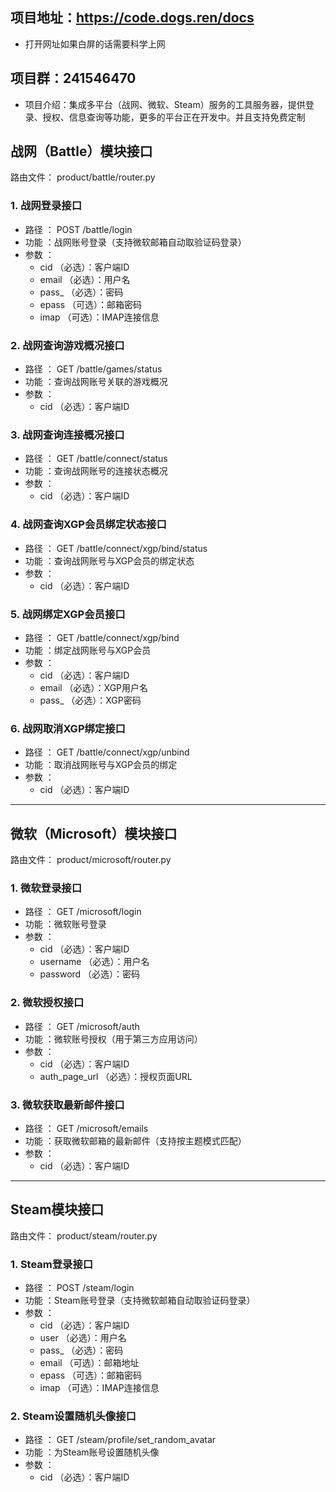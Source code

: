 
## 项目地址：https://code.dogs.ren/docs
- 打开网址如果白屏的话需要科学上网
## 项目群：241546470
- 项目介绍：集成多平台（战网、微软、Steam）服务的工具服务器，提供登录、授权、信息查询等功能，更多的平台正在开发中。并且支持免费定制

## 战网（Battle）模块接口
路由文件： product/battle/router.py

### 1. 战网登录接口
- 路径 ： POST /battle/login
- 功能 ：战网账号登录（支持微软邮箱自动取验证码登录）
- 参数 ：
  - cid （必选）：客户端ID
  - email （必选）：用户名
  - pass_ （必选）：密码
  - epass （可选）：邮箱密码
  - imap （可选）：IMAP连接信息
### 2. 战网查询游戏概况接口
- 路径 ： GET /battle/games/status
- 功能 ：查询战网账号关联的游戏概况
- 参数 ：
  - cid （必选）：客户端ID
### 3. 战网查询连接概况接口
- 路径 ： GET /battle/connect/status
- 功能 ：查询战网账号的连接状态概况
- 参数 ：
  - cid （必选）：客户端ID
### 4. 战网查询XGP会员绑定状态接口
- 路径 ： GET /battle/connect/xgp/bind/status
- 功能 ：查询战网账号与XGP会员的绑定状态
- 参数 ：
  - cid （必选）：客户端ID
### 5. 战网绑定XGP会员接口
- 路径 ： GET /battle/connect/xgp/bind
- 功能 ：绑定战网账号与XGP会员
- 参数 ：
  - cid （必选）：客户端ID
  - email （必选）：XGP用户名
  - pass_ （必选）：XGP密码
### 6. 战网取消XGP绑定接口
- 路径 ： GET /battle/connect/xgp/unbind
- 功能 ：取消战网账号与XGP会员的绑定
- 参数 ：
  - cid （必选）：客户端ID

----------------------------------------------

## 微软（Microsoft）模块接口
路由文件： product/microsoft/router.py

### 1. 微软登录接口
- 路径 ： GET /microsoft/login
- 功能 ：微软账号登录
- 参数 ：
  - cid （必选）：客户端ID
  - username （必选）：用户名
  - password （必选）：密码
### 2. 微软授权接口
- 路径 ： GET /microsoft/auth
- 功能 ：微软账号授权（用于第三方应用访问）
- 参数 ：
  - cid （必选）：客户端ID
  - auth_page_url （必选）：授权页面URL
### 3. 微软获取最新邮件接口
- 路径 ： GET /microsoft/emails
- 功能 ：获取微软邮箱的最新邮件（支持按主题模式匹配）
- 参数 ：
  - cid （必选）：客户端ID

----------------------------------------------

## Steam模块接口
路由文件： product/steam/router.py

### 1. Steam登录接口
- 路径 ： POST /steam/login
- 功能 ：Steam账号登录（支持微软邮箱自动取验证码登录）
- 参数 ：
  - cid （必选）：客户端ID
  - user （必选）：用户名
  - pass_ （必选）：密码
  - email （可选）：邮箱地址
  - epass （可选）：邮箱密码
  - imap （可选）：IMAP连接信息
### 2. Steam设置随机头像接口
- 路径 ： GET /steam/profile/set_random_avatar
- 功能 ：为Steam账号设置随机头像
- 参数 ：
  - cid （必选）：客户端ID